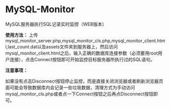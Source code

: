 # MySQL-Monitor
MySQL服务器执行SQL记录实时监控（WEB版本）

**使用方法：**
上传mysql_monitor_server.php,mysql_monitor_cls.php,mysql_monitor_client.html,last_count.dat以及assets文件夹到服务器上，然后访问mysql_monitor_client.html之后，输入正确的数据库连接参数（必须要用root用户连接），点击Connect按钮即可开始监控目标服务器所执行过的SQL语句。

**注意事项：**

如果没有点击Disconnect按钮停止监控，而是直接关闭浏览器或者刷新浏览器页面可能会导致数据库内会记录一些垃圾数据，清理方式为手动访问mysql_monitor_cls.php或者点一下Connect按钮之后再点Disconnect按钮即可。